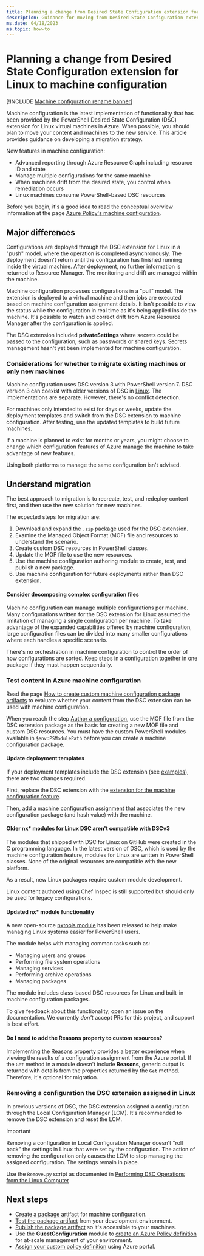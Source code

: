 ```yaml
---
title: Planning a change from Desired State Configuration extension for Linux to machine configuration
description: Guidance for moving from Desired State Configuration extension to the machine configuration feature of Azure Policy.
ms.date: 04/18/2023
ms.topic: how-to
---
```

# Planning a change from Desired State Configuration extension for Linux to machine configuration

[!INCLUDE [Machine configuration rename banner](../includes/banner.md)]

Machine configuration is the latest implementation of functionality that has been provided by the
PowerShell Desired State Configuration (DSC) extension for Linux virtual machines in Azure. When
possible, you should plan to move your content and machines to the new service. This article
provides guidance on developing a migration strategy.

New features in machine configuration:

- Advanced reporting through Azure Resource Graph including resource ID and state
- Manage multiple configurations for the same machine
- When machines drift from the desired state, you control when remediation occurs
- Linux machines consume PowerShell-based DSC resources

Before you begin, it's a good idea to read the conceptual overview information at the page
[Azure Policy's machine configuration][01].

## Major differences

Configurations are deployed through the DSC extension for Linux in a "push" model, where the
operation is completed asynchronously. The deployment doesn't return until the configuration has
finished running inside the virtual machine. After deployment, no further information is returned
to Resource Manager. The monitoring and drift are managed within the machine.

Machine configuration processes configurations in a "pull" model. The extension is deployed to a
virtual machine and then jobs are executed based on machine configuration assignment details. It
isn't possible to view the status while the configuration in real time as it's being applied inside
the machine. It's possible to watch and correct drift from Azure Resource Manager after the
configuration is applied.

The DSC extension included **privateSettings** where secrets could be passed to the configuration,
such as passwords or shared keys. Secrets management hasn't yet been implemented for machine
configuration.

### Considerations for whether to migrate existing machines or only new machines

Machine configuration uses DSC version 3 with PowerShell version 7. DSC version 3 can coexist with
older versions of DSC in [Linux][02]. The implementations are separate. However, there's no
conflict detection.

For machines only intended to exist for days or weeks, update the deployment templates and switch
from the DSC extension to machine configuration. After testing, use the updated templates to build
future machines.

If a machine is planned to exist for months or years, you might choose to change which
configuration features of Azure manage the machine to take advantage of new features.

Using both platforms to manage the same configuration isn't advised.

## Understand migration

The best approach to migration is to recreate, test, and redeploy content first, and then use the
new solution for new machines.

The expected steps for migration are:

1. Download and expand the `.zip` package used for the DSC extension.
1. Examine the Managed Object Format (MOF) file and resources to understand the scenario.
1. Create custom DSC resources in PowerShell classes.
1. Update the MOF file to use the new resources.
1. Use the machine configuration authoring module to create, test, and publish a new package.
1. Use machine configuration for future deployments rather than DSC extension.

#### Consider decomposing complex configuration files

Machine configuration can manage multiple configurations per machine. Many configurations written
for the DSC extension for Linux assumed the limitation of managing a single configuration per
machine. To take advantage of the expanded capabilities offered by machine configuration, large
configuration files can be divided into many smaller configurations where each handles a specific
scenario.

There's no orchestration in machine configuration to control the order of how configurations are
sorted. Keep steps in a configuration together in one package if they must happen sequentially.

### Test content in Azure machine configuration

Read the page [How to create custom machine configuration package artifacts][03] to evaluate
whether your content from the DSC extension can be used with machine configuration.

When you reach the step [Author a configuration][04], use the MOF file from the DSC extension
package as the basis for creating a new MOF file and custom DSC resources. You must have the custom
PowerShell modules available in `$env:PSModulePath` before you can create a machine configuration
package.

#### Update deployment templates

If your deployment templates include the DSC extension (see [examples][05]), there are two changes
required.

First, replace the DSC extension with the [extension for the machine configuration feature][01].

Then, add a [machine configuration assignment][06] that associates the new configuration package
(and hash value) with the machine.

#### Older nx\* modules for Linux DSC aren't compatible with DSCv3

The modules that shipped with DSC for Linux on GitHub were created in the C programming language.
In the latest version of DSC, which is used by the machine configuration feature, modules for Linux
are written in PowerShell classes. None of the original resources are compatible with the new
platform.

As a result, new Linux packages require custom module development.

Linux content authored using Chef Inspec is still supported but should only be used for legacy
configurations.

#### Updated nx\* module functionality

A new open-source [nxtools module][07] has been released to help make managing Linux systems easier
for PowerShell users.

The module helps with managing common tasks such as:

- Managing users and groups
- Performing file system operations
- Managing services
- Performing archive operations
- Managing packages

The module includes class-based DSC resources for Linux and built-in machine configuration
packages.

To give feedback about this functionality, open an issue on the documentation. We currently _don't_
accept PRs for this project, and support is best effort.

#### Do I need to add the Reasons property to custom resources?

Implementing the [Reasons property][08] provides a better experience when viewing the results of
a configuration assignment from the Azure portal. If the `Get` method in a module doesn't include
**Reasons**, generic output is returned with details from the properties returned by the `Get`
method. Therefore, it's optional for migration.

### Removing a configuration the DSC extension assigned in Linux

In previous versions of DSC, the DSC extension assigned a configuration through the Local
Configuration Manager (LCM). It's recommended to remove the DSC extension and reset the LCM.

> [!IMPORTANT]
> Removing a configuration in Local Configuration Manager doesn't "roll back" the settings in Linux
> that were set by the configuration. The action of removing the configuration only causes the LCM
> to stop managing the assigned configuration. The settings remain in place.

Use the `Remove.py` script as documented in
[Performing DSC Operations from the Linux Computer][09]

## Next steps

- [Create a package artifact][03] for machine configuration.
- [Test the package artifact][10] from your development environment.
- [Publish the package artifact][11] so it's accessible to your machines.
- Use the **GuestConfiguration** module to [create an Azure Policy definition][12] for at-scale
  management of your environment.
- [Assign your custom policy definition][13] using Azure portal.

<!-- Reference link definitions -->
[01]: ./overview.md
[02]: /powershell/dsc/getting-started/lnxgettingstarted
[03]: ./how-to-create-package.md
[04]: ./how-to-create-package.md#author-a-configuration
[05]: ../../virtual-machines/extensions/dsc-template.md
[06]: ./assignments.md
[07]: https://github.com/azure/nxtools#getting-started
[08]: ./dsc-in-machine-configuration.md#special-requirements-for-get
[09]: https://github.com/Microsoft/PowerShell-DSC-for-Linux#performing-dsc-operations-from-the-linux-computer
[10]: ./how-to-test-package.md
[11]: ./how-to-publish-package.md
[12]: ./how-to-create-policy-definition.md
[13]: ../policy/assign-policy-portal.md
